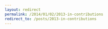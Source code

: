 ```yaml
---
layout: redirect
permalink: /2014/01/02/2013-in-contributions
redirect_to: /posts/2013-in-contributions
---
```

